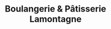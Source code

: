 ---
title: "Boulangerie & Pâtisserie Lamontagne"
url: /victoriaville/boulangerie-und-patisserie-lamontagne/
shop: Bäckerei
---